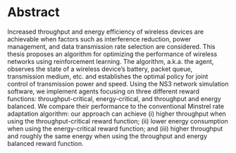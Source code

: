 # Abstract
Increased throughput and energy efficiency of wireless devices are achievable when
factors such as interference reduction, power management, and data transmission rate
selection are considered. This thesis proposes an algorithm for optimizing the performance
of wireless networks using reinforcement learning. The algorithm, a.k.a. the agent, observes
the state of a wireless device’s battery, packet queue, transmission medium, etc. and
establishes the optimal policy for joint control of transmission power and speed. Using
the NS3 network simulation software, we implement agents focusing on three different
reward functions: throughput-critical, energy-critical, and throughput and energy balanced.
We compare their performance to the conventional Minstrel rate adaptation algorithm:
our approach can achieve (i) higher throughput when using the throughput-critical reward
function; (ii) lower energy consumption when using the energy-critical reward function; and
(iii) higher throughput and roughly the same energy when using the throughput and energy
balanced reward function.
